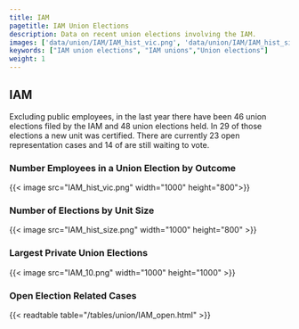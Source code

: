 ```yaml
---
title: IAM
pagetitle: IAM Union Elections
description: Data on recent union elections involving the IAM.
images: ['data/union/IAM/IAM_hist_vic.png', 'data/union/IAM/IAM_hist_size.png', 'data/union/IAM/IAM_10.png']
keywords: ["IAM union elections", "IAM unions","Union elections"]
weight: 1
---
```

##  IAM

Excluding public employees, in the last year there have been 46 union elections filed by the IAM and 48 union elections held. In 29 of those elections a new unit was certified. There are currently 23 open representation cases and 14 of are still waiting to vote.

### Number Employees in a Union Election by Outcome
{{< image src="IAM_hist_vic.png" width="1000" height="800">}}

### Number of Elections by Unit Size
{{< image src="IAM_hist_size.png" width="1000" height="800" >}}

### Largest Private Union Elections
{{< image src="IAM_10.png" width="1000" height="1000"  >}}

### Open Election Related Cases
{{< readtable table="/tables/union/IAM_open.html" >}}

